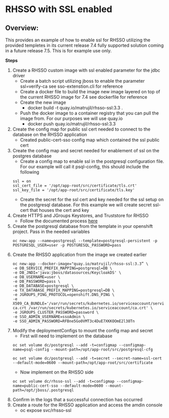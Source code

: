 # RHSSO with SSL enabled

## Overview: 

This provides an example of how to enable ssl for RHSSO utilizing the provided templetes in its current release 7.4 fully supported solution coming in a future release 7.5. This is for example use only.

**Steps**

1. Create a RHSSO custom image with ssl enabled parameter for the jdbc driver
   * Create a batch script utilizing jboss to enable the parameter ssl=verify-ca see sso-extenstion.cli for reference
   * Create a docker file to build the image new image layered on top of the current RHSSO image for 7.4 see dockerfile for reference
   * Create the new image
     * docker build -t quay.io/matrujil/rhsso-ssl:3.3 .
   * Push the docker image to a container registry that you can pull the image from. For our purposes we will use quay.io
     * docker push quay.io/matrujil/rhsso-ssl:3.3 
2. Create the config map for public ssl cert needed to connect to the database on the RHSSO application
   * Created public-cert-sso config map which contained the ssl public cert
3. Create the config map and secret needed for enablement of ssl on the postgres database
   * Create a config map to enable ssl in the postgresql configuration file. For our example will call it psql-config, this should include the following
   ```
   ssl = on
   ssl_cert_file = '/opt/app-root/src/certificate/tls.crt'
   ssl_key_file = '/opt/app-root/src/certificate/tls.key'
   ```
   * Create the secret for the ssl cert and key needed for the ssl setup on the postgresql database. For this example we will create secret ssl-cert that houses the cert and key
4. Create HTTPS and JGroups Keystores, and Truststore for RHSSO
   * Follow the documented process [here](https://access.redhat.com/documentation/en-us/red_hat_single_sign-on/7.3/html-single/red_hat_single_sign-on_for_openshift/index#Configuring-Keystores)
5. Create the postgresql database from the template in your openshift project. Pass in the needed variables
   ```
   oc new-app --name=postgresql --template=postgresql-persistent -p POSTGRESQL_USER=user -p POSTGRESQL_PASSWORD=pass
   ```
6. Create the RHSSO application from the image we created earlier
   ```
   oc new-app --docker-image="quay.io/matrujil/rhsso-ssl:3.3” \
   -e DB_SERVICE_PREFIX_MAPPING=postgresql=DB \
   -e DB_JNDI='java:jboss/datasources/KeycloakDS' \
   -e DB_USERNAME=user \
   -e DB_PASSWORD=pass \
   -e DB_DATABASE=postgresql \
   -e TX_DATABASE_PREFIX_MAPPING=postgresql=DB \
   -e JGROUPS_PING_PROTOCOL=openshift.DNS_PING \
   -e X509_CA_BUNDLE='/var/run/secrets/kubernetes.io/serviceaccount/service-ca.crt /var/run/secrets/kubernetes.io/serviceaccount/ca.crt' \
   -e JGROUPS_CLUSTER_PASSWORD=password \
   -e SSO_ADMIN_USERNAME=ssoAdmin \
   -e SSO_ADMIN_PASSWORD=RFBne5Go0VMT3c4DuE7XKKOOmE2l38Tn
   ```
7. Modify the deploymentConfigs to mount the config map and secret
   * First will need to implement on the database
   ```
   oc set volume dc/postgresql --add -t=configmap --configmap-name=psql-config --mount-path=/opt/app-root/src/postgresql-cfg

   oc set volume dc/postgresql --add -t=secret --secret-name=ssl-cert --default-mode=0600 --mount-path=/opt/app-root/src/certificate
   ```
   * Now implement on the RHSSO side
   ```
   oc set volume dc/rhsso-ssl --add -t=configmap --configmap-name=public-cert-sso --default-mode=0600 --mount-path=/opt/jboss/.postgresql

   ```
8. Confirm in the logs that a successful connection has occurred
9. Create a route for the RHSSO application and access the amdin console
   * oc expose svc/rhsso-ssl 




